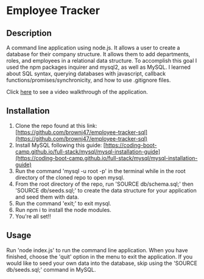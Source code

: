 # Employee Tracker

## Description

A command line application using node.js. It allows a user to create a database for their company structure. It allows them to add departments, roles, and employees in a relational data structure. To accomplish this goal I used the npm packages inquirer and mysql2, as well as MySQL. I learned about SQL syntax, querying databases with javascript, callback functions/promises/synchronicity, and how to use .gitignore files. 

Click [here](here) to see a video walkthrough of the application.

## Installation

1. Clone the repo found at this link: [https://github.com/brownj47/employee-tracker-sql](https://github.com/brownj47/employee-tracker-sql)
2. Install MySQL following this guide: [https://coding-boot-camp.github.io/full-stack/mysql/mysql-installation-guide](https://coding-boot-camp.github.io/full-stack/mysql/mysql-installation-guide)
3. Run the command 'mysql -u root -p' in the terminal while in the root directory of the cloned repo to open mysql.
4. From the root directory of the repo, run 'SOURCE db/schema.sql;' then 'SOURCE db/seeds.sql;' to create the data structure for your application and seed them with data.
5. Run the command 'exit;' to exit mysql.
6. Run npm i to install the node modules.
7. You're all set!!


## Usage

Run 'node index.js' to run the command line application. When you have finished, choose the 'quit' option in the menu to exit the application. If you would like to seed your own data into the database, skip using the 'SOURCE db/seeds.sql;' command in MySQL.